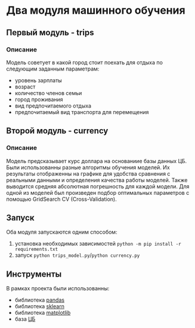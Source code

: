 # Два модуля машинного обучения

## Первый модуль - trips

### Описание

Модель советует в какой город стоит поехать 
для отдыха по следующим заданным параметрам:
 - уровень зарплаты
 - возраст
 - количество членов семьи
 - город проживания
 - вид предпочитаемого отдыха
 - предпочитаемый вид транспорта для перемещения

## Второй модуль - currency

### Описание

Модель предсказывает курс доллара на основаниие базы данных ЦБ.
Были использованны разные алгоритмы обучения моделей.
Их результаты отображенны на графике для удобства 
сравнения с реальными данными и определения качества работы моделей.
Также выводится средняя абсолютная погрешность для каждой модели.
Для одной из моделей был произведен подбор оптимальных параметров
с помощью GridSearch CV (Cross-Validation).

## Запуск

Оба модуля запускаются одним способом:
1. установка необходимых зависимостей `python -m pip install -r requirements.txt`
2. запуск `python trips_model.py`/`python currency.py`
 
## Инструменты
В рамках проекта были использованны:
 - библиотека [pandas](https://pandas.pydata.org/)
 - библиотека [sklearn](https://scikit-learn.org/stable/)
 - библиотека [matplotlib](https://matplotlib.org/3.3.2/index.html)
 - база [ЦБ](http://www.cbr.ru/currency_base/dynamics/)
 
 
 